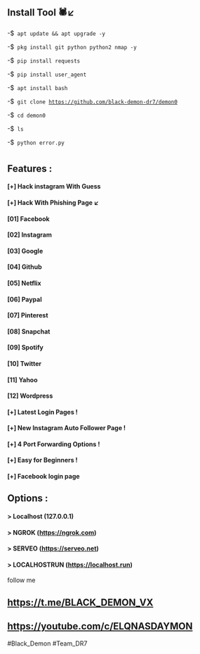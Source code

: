 



# 
# 
## Install Tool 🕷↙️
  
-$<code> apt update && apt upgrade -y </code>

-$<code> pkg install git python python2 nmap -y </code>

-$<code> pip install requests </code>

-$<code> pip install user_agent </code>

-$<code> apt install bash </code>

-$<code> git clone https://github.com/black-demon-dr7/demon0 </code>

-$<code> cd demon0 </code>

-$<code> ls </code>

-$<code> python error.py </code>

# ##

## Features :
#### [+] Hack instagram With Guess
#### [+] Hack With Phishing Page ↙
#### [01] Facebook
#### [02] Instagram
#### [03] Google
#### [04] Github
#### [05] Netflix
#### [06] Paypal
#### [07] Pinterest
#### [08] Snapchat
#### [09] Spotify
#### [10] Twitter
#### [11] Yahoo
#### [12] Wordpress
#### [+] Latest Login Pages !
#### [+] New Instagram Auto Follower Page !
#### [+] 4 Port Forwarding Options !
#### [+] Easy for Beginners !
#### [+] Facebook login page 

## Options :
#### > Localhost (127.0.0.1)
#### > NGROK (https://ngrok.com)
#### > SERVEO (https://serveo.net)
#### > LOCALHOSTRUN (https://localhost.run)
 


follow me 
##   https://t.me/BLACK_DEMON_VX

##   https://youtube.com/c/ELQNASDAYMON


#Black_Demon
#Team_DR7





